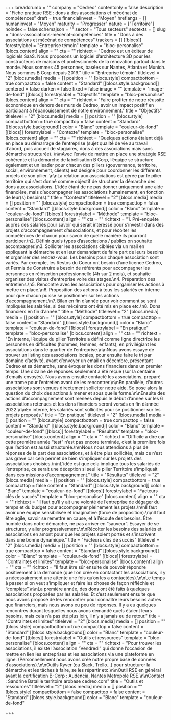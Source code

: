 +++
breadcrumb = ""
company = "Cedreo"
contentonly = false
description = "Fiche pratique RSE : dons à des associations et mécénat de compétences"
draft = true
financialinvest = "Moyen"
hreflangs = []
humaninvest = "Moyen"
maturity = "Progresser"
nature = ["Territoire"]
noindex = false
schemajson = ""
sector = "Tous secteurs"
seotexts = []
slug = "dons-associations-mécénat-compétences"
title = "Dons à des associations et mécénat de compétences"
trackers = []
[[blocs]]
forestrylabel = "Entreprise témoin"
template = "bloc-personalise"
[blocs.content]
align = ""
cta = ""
richtext = "Cedreo est un éditeur de logiciels SaaS. Nous proposons un logiciel d’architecture 3D pour les constructeurs de maisons et professionnels de la rénovation partout dans le monde. Nous sommes 45 personnes, basées sur Nantes, Atlanta et Munich. Nous sommes B Corp depuis 2019."
title = "Entreprise témoin"
titlelevel = "2"
[blocs.media]
media = []
position = ""
[blocs.style]
compactbottom = true
compacttop = false
content = "Standard"
[[blocs.style.background]]
centered = false
darken = false
fixed = false
image = ""
template = "image-de-fond"
[[blocs]]
forestrylabel = "Objectifs"
template = "bloc-personalise"
[blocs.content]
align = ""
cta = ""
richtext = "Faire profiter de notre réussite économique en dehors des murs de Cedreo, avoir un impact positif en participant à l’épanouissement de notre environnement."
title = "Objectifs"
titlelevel = "2"
[blocs.media]
media = []
position = ""
[blocs.style]
compactbottom = true
compacttop = false
content = "Standard"
[[blocs.style.background]]
color = "Blanc"
template = "couleur-de-fond"
[[blocs]]
forestrylabel = "Contexte"
template = "bloc-personalise"
[blocs.content]
align = ""
cta = ""
richtext = "Quelques actions étaient déjà en place au démarrage de l’entreprise (sujet qualité de vie au travail d’abord, puis accueil de stagiaires, dons à des associations mais sans démarche structurée). \n\nAvec l’envie de mettre en place une stratégie RSE cohérente et la démarche de labellisation B Corp, l’équipe se structure également et un leader pour chacun des piliers (gouvernance, territoire, social, environnement, clients) est désigné pour coordonner les différents projets de son pilier. \n\nLa relation aux associations est gérée par le pilier territoire qui s’est donné comme objectif de structurer la démarche des dons aux associations. L’idée étant de ne pas donner uniquement une aide financière, mais d’accompagner les associations humainement, en fonction de leur(s) besoin(s)."
title = "Contexte"
titlelevel = "2"
[blocs.media]
media = []
position = ""
[blocs.style]
compactbottom = true
compacttop = false
content = "Standard"
[[blocs.style.background]]
color = "Blanc"
template = "couleur-de-fond"
[[blocs]]
forestrylabel = "Méthode"
template = "bloc-personalise"
[blocs.content]
align = ""
cta = ""
richtext = "1. Pré-enquête auprès des salariés pour savoir qui serait intéressé pour s’investir dans des projets d’accompagnement d’associations, et pour récolter les compétences de chacun pour savoir de quelle manière ils pourront participer.\n2. Définir quels types d’associations / publics on souhaite accompagner.\n3. Solliciter les associations ciblées via un mail en expliquant la démarche et en leur demandant de faire part de leurs besoins et organiser des rendez-vous. Les besoins pour chaque association sont variés. Par exemple, les Restos du Coeur ont besoin d’une licence Cedreo, et Permis de Construire a besoin de référents pour accompagner les personnes en réinsertion professionnelle (4h sur 2 mois), et souhaite organiser des visites d’entreprise voire des stages.\n4. Préparation des entretiens.\n5. Rencontre avec les associations pour organiser les actions à mettre en place.\n6. Proposition des actions à tous les salariés en interne pour que chacun puisse se positionner sur les actions d’accompagnement.\n7. Bilan en fin d’année pour voir comment se sont impliqués les salariés, si des mécénats ont été mis en place etc.\n8. Dons financiers en fin d’année."
title = "Méthode"
titlelevel = "2"
[blocs.media]
media = []
position = ""
[blocs.style]
compactbottom = true
compacttop = false
content = "Standard"
[[blocs.style.background]]
color = "Blanc"
template = "couleur-de-fond"
[[blocs]]
forestrylabel = "En pratique"
template = "bloc-personalise"
[blocs.content]
align = ""
cta = ""
richtext = "En interne, l’équipe du pilier Territoire a défini comme ligne directrice les personnes en difficultés (hommes, femmes, enfants), en privilégiant les associations dans le quartier de l’entreprise.\n\nNous avons essayé de trouver un listing des associations locales, pour ensuite faire le tri par domaine d’activité, avant d’envoyer un email en décembre, présentant Cedreo et sa démarche, sans évoquer les dons financiers dans un premier temps. Une dizaine de réponses seulement a été reçue (sur la centaine d’emails envoyés). Nous avons ensuite contacté les associations, préparé une trame pour l’entretien avant de les rencontrer.\n\nEn parallèle, d’autres associations sont venues directement solliciter notre aide. Se pose alors la question du choix des actions à mener et sous quelle forme.\n\nEnsuite des actions d’accompagnement sont menées depuis le début d’année sur les 6 associations retenues et les dons financiers seront versés en fin d’année 2022.\n\nEn interne, les salariés sont sollicités pour se positionner sur les projets proposés."
title = "En pratique"
titlelevel = "2"
[blocs.media]
media = []
position = ""
[blocs.style]
compactbottom = true
compacttop = false
content = "Standard"
[[blocs.style.background]]
color = "Blanc"
template = "couleur-de-fond"
[[blocs]]
forestrylabel = "Résultats"
template = "bloc-personalise"
[blocs.content]
align = ""
cta = ""
richtext = "Difficile à dire car cette première année “test” n’est pas encore terminée, c’est la première fois que l’action est aussi structurée.\n\nNous nous attendions à plus de réponses de la part des associations, et à être plus sollicités, mais ce n’est pas grave car cela permet de bien s’impliquer sur les projets des associations choisies.\n\nL’idée est que cela implique tous les salariés de l’entreprise, ce serait une déception si seul le pilier Territoire s’impliquait dans ces missions d’accompagnement."
title = "Résultats"
titlelevel = "2"
[blocs.media]
media = []
position = ""
[blocs.style]
compactbottom = true
compacttop = false
content = "Standard"
[[blocs.style.background]]
color = "Blanc"
template = "couleur-de-fond"
[[blocs]]
forestrylabel = "Facteurs clés de succès"
template = "bloc-personalise"
[blocs.content]
align = ""
cta = ""
richtext = "Il faut qu’il y ait une volonté de l’entreprise de dégager du temps et du budget pour accompagner pleinement les projets.\n\nIl faut avoir une équipe sensibilisée et imaginative (force de proposition).\n\nIl faut être agile, savoir se remettre en cause, et à l’écoute des besoins. Être humble dans notre démarche, ne pas arriver en “sauveur”. Essayer de se structurer, y aller progressivement.\n\nRécolter les besoins des salariés et associations en amont pour que les projets soient portés et s’inscrivent dans une bonne dynamique."
title = "Facteurs clés de succès"
titlelevel = "2"
[blocs.media]
media = []
position = ""
[blocs.style]
compactbottom = true
compacttop = false
content = "Standard"
[[blocs.style.background]]
color = "Blanc"
template = "couleur-de-fond"
[[blocs]]
forestrylabel = "Contraintes et limites"
template = "bloc-personalise"
[blocs.content]
align = ""
cta = ""
richtext = "Il faut être sûr ensuite de pouvoir répondre positivement à la demande (que l’on crée en contactant les associations, il y a nécessairement une attente une fois qu’on les a contactées).\n\nLe temps à passer si on veut s’impliquer et faire les choses de façon réfléchie et “complète”.\n\nLa première année, des dons ont été faits à quelques associations proposées par les salariés. Et c’est seulement ensuite que nous avons proposé de les rencontrer pour connaître leurs besoins autres que financiers, mais nous avons eu peu de réponses. Il y a eu quelques rencontres durant lesquelles nous avons demandé quels étaient leurs besoins, mais cela n’a pas été plus loin, il n’y a jamais eu de retour."
title = "Contraintes et limites"
titlelevel = "2"
[blocs.media]
media = []
position = ""
[blocs.style]
compactbottom = true
compacttop = false
content = "Standard"
[[blocs.style.background]]
color = "Blanc"
template = "couleur-de-fond"
[[blocs]]
forestrylabel = "Outils et ressources"
template = "bloc-personalise"
[blocs.content]
align = ""
cta = ""
richtext = "Pour trouver les associations, il existe l’association “Vendredi” qui donne l’occasion de mettre en lien les entreprises et les associations via une plateforme en ligne. (Personnellement nous avons créé notre propre base de données d’associations).\n\nOutils Ryver (ou Slack, Trello...) pour structurer la démarche et les tâches à faire, se les répartir etc.\n\nOutil RSE en général avant la certification B-Corp : Audencia, Nantes Metropole RSE.\n\nContact : Sandrine Bataille territoire arobase cedreo.com"
title = "Outils et ressources"
titlelevel = "2"
[blocs.media]
media = []
position = ""
[blocs.style]
compactbottom = false
compacttop = false
content = "Standard"
[[blocs.style.background]]
color = "Blanc"
template = "couleur-de-fond"

+++

